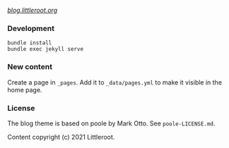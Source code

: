 [*blog.littleroot.org*](https://blog.littleroot.org)

### Development

```
bundle install
bundle exec jekyll serve
```

### New content

Create a page in `_pages`. Add it to `_data/pages.yml` to make it
visible in the home page.

### License

The blog theme is based on poole by Mark Otto. See `poole-LICENSE.md`.

Content copyright (c) 2021 Littleroot.
